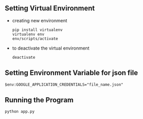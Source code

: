 ## Setting Virtual Environment
- creating new environment
  ```
  pip install virtualenv
  virtualenv env
  env/scripts/activate
  ```
- to deactivate the virtual environment
  ```
  deactivate
  ```
## Setting Environment Variable for json file
```
$env:GOOGLE_APPLICATION_CREDENTIALS="file_name.json"
```

## Running the Program
```
python app.py
```

